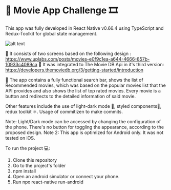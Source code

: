 # 🎥 Movie App Challenge 🎞
This app was fully developed in React Native v0.66.4 using TypeScript and Redux-Toolkit for global state management.

![alt text](https://www.pngitem.com/pimgs/m/514-5142665_react-native-transparent-react-native-logo-png-png.png)

📱 It consists of two screens based on the following design : https://www.uplabs.com/posts/movies-e0f9c1ea-a644-4666-857b-10933c4089ca
📱 It was integrated to The Movie DB Api in it's third version: https://developers.themoviedb.org/3/getting-started/introduction

📱 The app contains a fully functional search bar, shows the list of Recommended movies, which was based on the popular movies list that the API provides and also
shows the list of top rated movies. Every movie is a button and redirects to the detailed information of said movie.

Other features include the use of light-dark mode 🌛, styled components💅, redux toolkit ⚛️. Usage of commitizen to make commits.

Note: Light/Dark mode can be accessed by changing the configuration of the phone. There's no button for toggling the appearance, according to the proposed design.
Note 2: This app is optimized for Android only. It was not tested on iOS. 

To run the project 💻:
1. Clone this repository
2. Go to the project's folder
3. npm install
4. Open an android simulator or connect your phone.
5. Run npx react-native run-android
